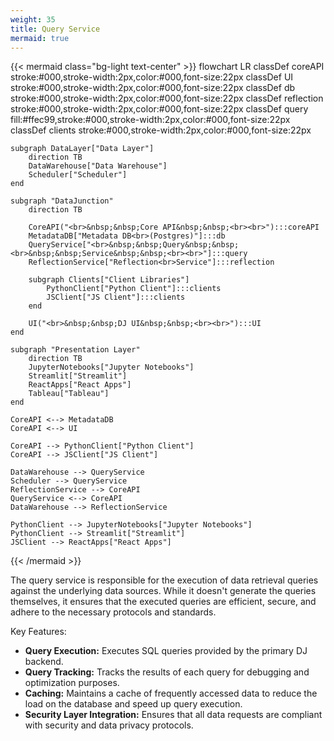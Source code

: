 ```yaml
---
weight: 35
title: Query Service
mermaid: true
---
```


{{< mermaid class="bg-light text-center" >}}
flowchart LR
	classDef coreAPI stroke:#000,stroke-width:2px,color:#000,font-size:22px
    classDef UI stroke:#000,stroke-width:2px,color:#000,font-size:22px
    classDef db stroke:#000,stroke-width:2px,color:#000,font-size:22px
    classDef reflection stroke:#000,stroke-width:2px,color:#000,font-size:22px
    classDef query fill:#ffec99,stroke:#000,stroke-width:2px,color:#000,font-size:22px
    classDef clients stroke:#000,stroke-width:2px,color:#000,font-size:22px

    subgraph DataLayer["Data Layer"]
        direction TB
        DataWarehouse["Data Warehouse"]
        Scheduler["Scheduler"]
    end

    subgraph "DataJunction"
        direction TB
    
        CoreAPI("<br>&nbsp;&nbsp;Core API&nbsp;&nbsp;<br><br>"):::coreAPI
        MetadataDB["Metadata DB<br>(Postgres)"]:::db
        QueryService["<br>&nbsp;&nbsp;Query&nbsp;&nbsp;<br>&nbsp;&nbsp;Service&nbsp;&nbsp;<br><br>"]:::query
        ReflectionService["Reflection<br>Service"]:::reflection
        
        subgraph Clients["Client Libraries"]
            PythonClient["Python Client"]:::clients
            JSClient["JS Client"]:::clients
        end

        UI("<br>&nbsp;&nbsp;DJ UI&nbsp;&nbsp;<br><br>"):::UI
    end

    subgraph "Presentation Layer"
        direction TB
        JupyterNotebooks["Jupyter Notebooks"]
        Streamlit["Streamlit"]
        ReactApps["React Apps"]
        Tableau["Tableau"]
    end

    CoreAPI <--> MetadataDB
    CoreAPI <--> UI

    CoreAPI --> PythonClient["Python Client"]
    CoreAPI --> JSClient["JS Client"]

    DataWarehouse --> QueryService
    Scheduler --> QueryService
    ReflectionService --> CoreAPI
    QueryService <--> CoreAPI
    DataWarehouse --> ReflectionService

    PythonClient --> JupyterNotebooks["Jupyter Notebooks"]
    PythonClient --> Streamlit["Streamlit"]
    JSClient --> ReactApps["React Apps"]
{{< /mermaid >}}

The query service is responsible for the execution of data retrieval queries against the underlying 
data sources. While it doesn't generate the queries themselves, it ensures that the executed queries 
are efficient, secure, and adhere to the necessary protocols and standards.

Key Features:
* **Query Execution:** Executes SQL queries provided by the primary DJ backend.
* **Query Tracking:** Tracks the results of each query for debugging and optimization purposes.
* **Caching:** Maintains a cache of frequently accessed data to reduce the load on the database and speed up query execution.
* **Security Layer Integration:** Ensures that all data requests are compliant with security and data privacy protocols.
